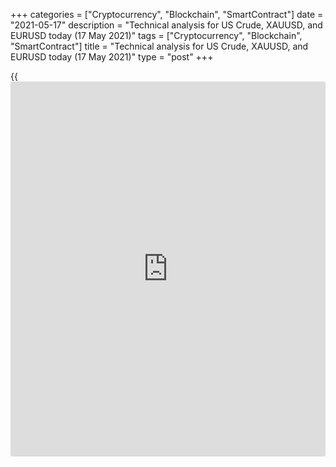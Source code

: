 +++
categories = ["Cryptocurrency", "Blockchain", "SmartContract"]
date = "2021-05-17"
description = "Technical analysis for US Crude, XAUUSD, and EURUSD today (17 May 2021)"
tags = ["Cryptocurrency", "Blockchain", "SmartContract"]
title = "Technical analysis for US Crude, XAUUSD, and EURUSD today (17 May 2021)"
type = "post"
+++

{{<iframe id="large-banner" src="https://www.bounty.group/#slide=16.0" width="100%" height="600" scrolling="no" style="border: 0px solid rgb(216, 221, 230); border-radius: 3px;">}}

2021-05-17

2021-05-17

Short-term analysis for oil, gold, and EURUSD for 17.05.2021Alex
Rodionov

I welcome my fellow traders! I have made a price forecast for US Crude,
XAUUSD, and EURUSD using a combination of margin zones methodology and
technical analysis. Based on the market analysis, I suggest entry
signals for intraday traders.

Oil opens a new trading week in a short-term downtrend.

The article covers the following subjects:

## Oil price forecast for today: USCrude analysis

Oil opens a new trading week in a short-term downtrend. Now, the price
is trading between the Additional Zone and the Intermediary Zone. These
zones together represent the zone of good sell prices, from which it is
profitable to look for a pattern and sell oil with a target at level
63.32.

For oil purchases, the bulls must break out the resistance level of
66.02 and consolidate the price above. In this case, the trend will
reverse up, and the Target Zone 68.94 - 68.41 will become the target for
purchases.

### [USCrude][1] trading ideas for today:

Open sell positions according to the pattern in 66.02 - 64.43.
TakeProfit: 63.32, Target Zone 61.31 - 60.78. StopLoss: according to the
pattern rules.

* * *

## Gold price forecast for today: XAUUSD analysis

The gold sellers were discouraged last week. As a result, the
Intermediary Zone 1823-1820 was broken out, but the market did not go
down and instead broke out the resistance of 1833-1831. Today, the price
has already reached the Target Zone 1858-1853.

The further trend will depend on the traders' ability to consolidate the
price above the Target Zone. If this happens, the next target will be
the Gold Zone 1878 - 1876.

If the resistance is held, the price will go to the correction with the
first target in the Additional Zone 1844 - 1843.

### [XAUUSD][2] trading ideas for today:

  1. Buy according to the pattern in Additional Zone 1844 - 1843. TakeProfit: 1853. StopLoss: according to the pattern rules.

  2. Buy according to the pattern in Intermediary Zone 1832 - 1830. TakeProfit: 1853. StopLoss: according to the pattern rules.

* * *

## Euro/Dollar forecast for today: EURUSD analysis

The trading week starts with the short-term euro downtrend, the target
of which is to test the Target Zone 1.2005 - 1.1988. Last Friday,
traders reached the trend key resistance 1.2148 - 1.2139. The price
didn't break out the zone. Today, look for the euro sales according to
the pattern with the first target at level 1.2062.

Buy EUR/USD only after the trend reversal up. This requires traders to
break out the trend key resistance and consolidate the price at the US
session higher. In this case, the target for purchases will be the upper
Target Zone 1.2245 - 1.2227.

### [EURUSD][3] trading ideas for today:

Sell according to the pattern in Intermediary Zone 1.2148 - 1.2139.
TakeProfit: 1.2062, Target Zone 1.2005 - 1.1988. StopLoss: according to
the pattern rules.

* * *

P.S. Did you like my article? Share it in social networks: it will be
the best “thank you" :)

Ask me questions and comment below. I’ll be glad to answer your
questions and give necessary explanations.

 **Useful links:**

  * I recommend trying to trade with a reliable broker [here][4]. The system allows you to trade by yourself or copy successful traders from all across the globe.
  * Use my promo-code BLOG for getting deposit bonus 50% on LiteForex platform. Just enter this code in the appropriate field while [depositing][5] your trading account.
  * Telegram chat for traders: <t.me/liteforexengchat>. We are sharing the signals and trading experience
  * Telegram channel with high-quality analytics, Forex reviews, training articles, and other useful things for traders <t.me/liteforex>

## Price chart of USCrude in real time mode

The content of this article reflects the author’s opinion and does not
necessarily reflect the official position of LiteForex. The material
published on this page is provided for informational purposes only and
should not be considered as the provision of investment advice for the
purposes of Directive 2004/39/EC.

Rate this article:

{{value}}

( {{count}} {{title}} )

   1. my.liteforex.com/trading?type=oil
   2. my.liteforex.com/trading/chart?symbol=XAUUSD&returnUrl=true
   3. my.liteforex.com/trading/chart?symbol=EURUSD&returnUrl=true
   4. my.liteforex.com/?category=analysts-opinions&slug=short-term-analysis-for-oil-gold-and-eurusd-for-17052021&openPopup=%2Fregistration%2Fpopup&utm_source=blog&utm_medium=article&utm_campaign=bonus
   5. my.liteforex.com/deposit/?category=analysts-opinions&slug=short-term-analysis-for-oil-gold-and-eurusd-for-17052021&promo_code=BLOG&utm_source=blog&utm_medium=article&utm_campaign=bonus